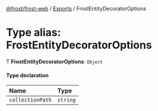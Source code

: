 [@frost/frost-web](../modules.md) / [Exports](../modules.md) / FrostEntityDecoratorOptions

# Type alias: FrostEntityDecoratorOptions

Ƭ **FrostEntityDecoratorOptions**: `Object`

#### Type declaration

| Name | Type |
| :------ | :------ |
| `collectionPath` | `string` |
